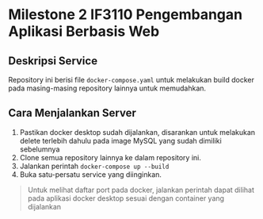 # Milestone 2 IF3110 Pengembangan Aplikasi Berbasis Web

## Deskripsi Service

Repository ini berisi file `docker-compose.yaml` untuk melakukan build docker pada masing-masing repository lainnya untuk memudahkan.

## Cara Menjalankan Server

1. Pastikan docker desktop sudah dijalankan, disarankan untuk melakukan delete terlebih dahulu pada image MySQL yang sudah dimiliki sebelumnya
2. Clone semua repository lainnya ke dalam repository ini.
2. Jalankan perintah `docker-compose up --build`
3. Buka satu-persatu service yang diinginkan.

> Untuk melihat daftar port pada docker, jalankan perintah dapat dilihat pada aplikasi docker desktop sesuai dengan container yang dijalankan